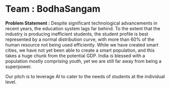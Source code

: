 #  Team : BodhaSangam

**Problem Statement :**
Despite significant technological advancements in recent years, the education system lags far behind. To the extent that the industry is producing inefficient students, the student profile is best represented by a normal distribution curve, with more than 60% of the human resource not being used efficiently.
While we have created smart cities, we have not yet been able to create a smart population, and this takes a huge chunk from the potential GDP. India is blessed with a population mostly comprising youth, yet we are still far away from being a superpower.

 Our pitch is to leverage AI to cater to the needs of students at the individual level. 


